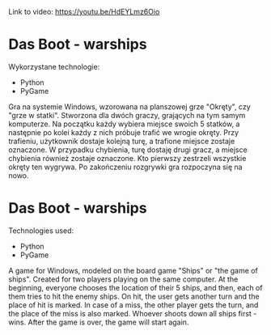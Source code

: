 Link to video: https://youtu.be/HdEYLmz6Oio

# Das Boot - warships
 Wykorzystane technologie:
 - Python
 - PyGame
 
Gra na systemie Windows, wzorowana na planszowej grze "Okręty", czy "grze w statki". Stworzona dla dwóch graczy, grających na tym samym komputerze. Na początku każdy wybiera miejsce swoich 5 statków, a następnie po kolei każdy z nich próbuje trafić we wrogie okręty. Przy trafieniu, użytkownik dostaje kolejną turę, a trafione miejsce zostaje oznaczone. W przypadku chybienia, turę dostaję drugi gracz, a miejsce chybienia również zostaje oznaczone. Kto pierwszy zestrzeli wszystkie okręty ten wygrywa. Po zakończeniu rozgrywki gra rozpoczyna się na nowo.

# Das Boot - warships
  Technologies used:
  - Python
  - PyGame
 
A game for Windows, modeled on the board game "Ships" or "the game of ships". Created for two players playing on the same computer. At the beginning, everyone chooses the location of their 5 ships, and then, each of them tries to hit the enemy ships. On hit, the user gets another turn and the place of hit is marked. In case of a miss, the other player gets the turn, and the place of the miss is also marked. Whoever shoots down all ships first - wins. After the game is over, the game will start again.
